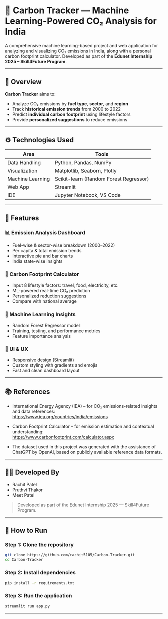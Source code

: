 <!-- # A Machine Learning-powered Carbon Tracker project for CO₂ analysis.

# Carbon Tracker

Carbon Tracker is an initiative to analyze and visualize carbon dioxide (CO₂) emissions data for better environmental awareness and sustainability insights.

This project is part of the Edunet Internship Program and focuses on India’s carbon emission trends over the years.

---

## Project Overview

Carbon Tracker helps:
- Analyze CO₂ emissions by fuel type and industrial sector
- Track changes across years
- Estimate personal CO₂ impact using a CO₂ footprint calculator  

---

## Features

- Fuel-wise and sector-wise emissions analysis
- Year-over-year trend visualization
- Per capita emissions insights
- Clean and organized dataset structure
- Jupyter Notebook-based analysis

---

## Technologies Used

- Python 3
- Pandas
- Matplotlib / Seaborn
- Jupyter Notebook

---

## References

- International Energy Agency (IEA) – for CO₂ emissions-related insights and data references:  
  https://www.iea.org/countries/india/emissions

- Carbon Footprint Calculator – for emission estimation and contextual understanding:  
  https://www.carbonfootprint.com/calculator.aspx

- The dataset used in this project was generated with the assistance of ChatGPT by OpenAI, based on publicly available reference data formats.

---

## Developed By

- Rachit Patel  
- Pruthvi Thakor  
- Meet Patel  

> Developed as part of the Edunet Internship 2025 — Skill4Future Program.

---

## How to Run

1. Clone the repository:
   ```bash
   git clone https://github.com/rachit5105/Carbon-Tracker.git
   cd Carbon-Tracker
   
2. Open the notebook using Jupyter:
   jupyter notebook main.ipynb
   
3. Ensure all dataset files are placed in the data source folder. -->



# 🌱 Carbon Tracker — Machine Learning-Powered CO₂ Analysis for India

A comprehensive machine learning-based project and web application for analyzing and visualizing CO₂ emissions in India, along with a personal carbon footprint calculator. Developed as part of the **Edunet Internship 2025 – Skill4Future Program**.

---

## 📌 Overview

**Carbon Tracker** aims to:
- Analyze CO₂ emissions by **fuel type**, **sector**, and **region**
- Track **historical emission trends** from 2000 to 2022
- Predict **individual carbon footprint** using lifestyle factors
- Provide **personalized suggestions** to reduce emissions

---

## ⚙️ Technologies Used

| Area | Tools |
|------|-------|
| Data Handling | Python, Pandas, NumPy |
| Visualization | Matplotlib, Seaborn, Plotly |
| Machine Learning | Scikit-learn (Random Forest Regressor) |
| Web App | Streamlit |
| IDE | Jupyter Notebook, VS Code |

---

## 🚀 Features

### 📊 Emission Analysis Dashboard
- Fuel-wise & sector-wise breakdown (2000–2022)
- Per capita & total emission trends
- Interactive pie and bar charts
- India state-wise insights

### 🧮 Carbon Footprint Calculator
- Input 8 lifestyle factors: travel, food, electricity, etc.
- ML-powered real-time CO₂ prediction
- Personalized reduction suggestions
- Compare with national average

### 🤖 Machine Learning Insights
- Random Forest Regressor model
- Training, testing, and performance metrics
- Feature importance analysis

### 🎨 UI & UX
- Responsive design (Streamlit)
- Custom styling with gradients and emojis
- Fast and clean dashboard layout

---

## 📚 References

- International Energy Agency (IEA) – for CO₂ emissions-related insights and data references:  
  https://www.iea.org/countries/india/emissions

- Carbon Footprint Calculator – for emission estimation and contextual understanding:  
  https://www.carbonfootprint.com/calculator.aspx

- The dataset used in this project was generated with the assistance of ChatGPT by OpenAI, based on publicly available reference data formats.

---

## 👨‍💻 Developed By

- Rachit Patel  
- Pruthvi Thakor  
- Meet Patel  

> Developed as part of the Edunet Internship 2025 — Skill4Future Program.

---

## 🔧 How to Run

### Step 1: Clone the repository
```bash
git clone https://github.com/rachit5105/Carbon-Tracker.git
cd Carbon-Tracker
```

### Step 2: Install dependencies
```bash
pip install -r requirements.txt
```

### Step 3: Run the application
```bash
streamlit run app.py
```

---
